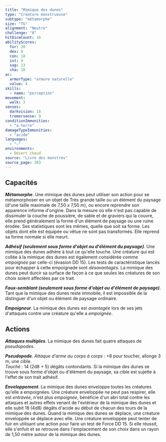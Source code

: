 ```yaml
---
title: "Mimique des dunes"
type: "Créature monstrueuse"
subtype: "métamorphe"
size: "TG"
alignment: "Neutre"
challenge: "8"
hitDiceCount: 16
abilityScores:
  for: 20
  dex: 8
  con: 18
  int: 9
  sag: 13
  cha: 10
ac: 
  armorType: "armure naturelle"
  value: 4
skills: 
  - name: "perception"
movement: 
  walk: 3
senses: 
  darkvision: 18
  tremorsense: 9
conditionImmunities: 
  - "a-terre"
damageTypeImmunities: 
  - "acide"
languages: 
  - "—"
environments:
  - Désert chaud
source: "Livre des monstres"
source_page: 303
---
```

## Capacités
_**Métamorphe**_. Une mimique des dunes peut utiliser son action pour se métamorphoser en un objet de Très grande taille ou un élément du paysage (d'une taille maximale de 7,50 x 7,50 m), ou encore reprendre son apparence informe d'origine. Dans la mesure où elle n'est pas capable de dissimuler la couche de poussière, de sable et de graviers qui la couvre, elle prend généralement la forme d'un élément de paysage ou une ruine érodée. Ses statistiques sont les mêmes, quelle que soit sa forme. Les objets dont elle est équipée ou vêtue ne sont pas transformés. Elle reprend sa forme normale si elle meurt.

_**Adhésif (seulement sous forme d'objet ou d'élément du paysage)**_. Une mimique des dunes adhère à tout ce qu'elle touche. Une créature qui est collée à la mimique des dunes est également considérée comme _empoignée_ par celle-ci (évasion DD 15). Les tests de caractéristique lancés pour échapper à cette empoignade sont _désavantagés_. La mimique des dunes peut durcir sa surface de façon à ce que seules les créatures de son choix soient affectées par ce trait.

_**Faux-semblant (seulement sous forme d'objet ou d'élément de paysage)**_. Tant que la mimique des dunes reste immobile, il est impossible de la distinguer d'un objet ou élément de paysage ordinaire.

_**Empoigneur**_. La mimique des dunes est _avantagée_ lors de ses jets d'attaques contre une créature qu'elle a _empoignée_.

## Actions
_**Attaques multiples**_. La mimique des dunes fait quatre attaques de _pseudopodes_.

_**Pseudopode**_. _Attaque d'arme au corps à corps_ : +8 pour toucher, allonge 3 m, une cible.  
_Touché_ : 14 (2d8 + 5) dégâts contondants. Si la mimique des dunes se trouve sous forme d'objet ou d'élément du paysage, sa cible est sujette à l'effet de son trait adhésif.

_**Enveloppement**_. La mimique des dunes enveloppe toutes les créatures qu'elle a empoignées. Une créature enveloppée ne peut pas respirer, elle est _entravée_, n'est plus _empoignée_, bénéficie d'un abri total contre les attaques et autres effets venant de l'extérieur de la mimique des dunes et elle subit 18 (4d8) dégâts d'acide au début de chacun des tours de la mimique des dunes. Quand la mimique des dunes se déplace, une créature enveloppée se déplace avec elle. Une créature enveloppée peut tenter de fuir en utilisant une action pour faire un test de Force DD 15. Si elle réussit, elle s'enfuit et se retrouve dans l'emplacement de son choix dans un rayon de 1,50 mètre autour de la mimique des dunes.
